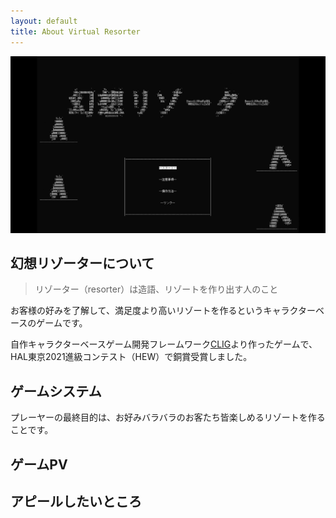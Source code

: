 ```yaml
---
layout: default
title: About Virtual Resorter
---
```


![Title](../../assets/resort_title.png)

## 幻想リゾーターについて

>リゾーター（resorter）は造語、リゾートを作り出す人のこと

お客様の好みを了解して、満足度より高いリゾートを作るというキャラクターベースのゲームです。

自作キャラクターベースゲーム開発フレームワーク[CLIG](https://github.com/HIBICUS-CAI/CLIG)より作ったゲームで、HAL東京2021進級コンテスト（HEW）で銅賞受賞しました。

## ゲームシステム

プレーヤーの最終目的は、お好みバラバラのお客たち皆楽しめるリゾートを作ることです。

## ゲームPV

## アピールしたいところ